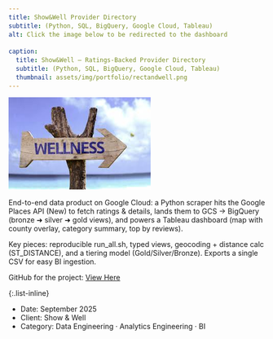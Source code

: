 ```yaml
---
title: Show&Well Provider Directory
subtitle: (Python, SQL, BigQuery, Google Cloud, Tableau)
alt: Click the image below to be redirected to the dashboard

caption:
  title: Show&Well – Ratings-Backed Provider Directory
  subtitle: (Python, SQL, BigQuery, Google Cloud, Tableau) 
  thumbnail: assets/img/portfolio/rectandwell.png
---
```

[![Show&WellDashboard](assets/img/portfolio/well.jpeg)](https://public.tableau.com/app/profile/julian.van.beusekom/viz/SAWProPipelineVis/ShowAndWellProPipeline?publish=yes)

End-to-end data product on Google Cloud: a Python scraper hits the Google Places API (New) to fetch ratings & details, 
lands them to GCS → BigQuery (bronze ➜ silver ➜ gold views), and powers a Tableau dashboard (map with county overlay, 
category summary, top by reviews).

Key pieces: reproducible run_all.sh, typed views, geocoding + distance calc (ST_DISTANCE), 
and a tiering model (Gold/Silver/Bronze). Exports a single CSV for easy BI ingestion.

GitHub for the project: [View Here](https://github.com/JulianVB3102/ShowAndWellPipeline)

{:.list-inline}
- Date: September 2025
- Client: Show & Well
- Category: Data Engineering · Analytics Engineering · BI
